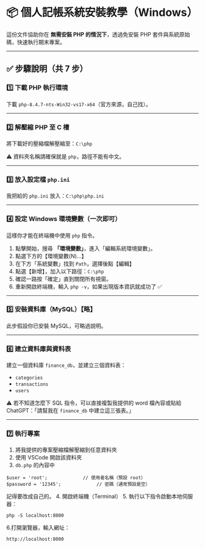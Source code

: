 # 📦 個人記帳系統安裝教學（Windows）

這份文件協助你在 **無需安裝 PHP 的情況下**，透過免安裝 PHP 套件與系統原始碼，快速執行期末專案。

---

## ✅ 步驟說明（共 7 步）

### 1️⃣ 下載 PHP 執行環境
下載 `php-8.4.7-nts-Win32-vs17-x64`（官方來源，自己找）。

---

### 2️⃣ 解壓縮 PHP 至 C 槽
將下載好的壓縮檔解壓縮至：`C:\php`

⚠️ 資料夾名稱請確保就是 `php`，路徑不能有中文。

---

### 3️⃣ 放入設定檔 `php.ini`
我把給的 `php.ini` 放入：`C:\php\php.ini`

---

### 4️⃣ 設定 Windows 環境變數（一次即可）
這樣你才能在終端機中使用 `php` 指令。

1. 點擊開始，搜尋 **「環境變數」**，進入「編輯系統環境變數」。
2. 點選下方的【環境變數(N)...】
3. 在下方「系統變數」找到 `Path`，選擇後點【編輯】
4. 點選【新增】，加入以下路徑：`C:\php`
5. 確認一路按「確定」直到關閉所有視窗。
6. 重新開啟終端機，輸入 `php -v`，如果出現版本資訊就成功了 ✅

---

### 5️⃣ 安裝資料庫（MySQL）【略】
此步假設你已安裝 MySQL，可略過說明。

---

### 6️⃣ 建立資料庫與資料表
建立一個資料庫 `finance_db`，並建立三個資料表：

- `categories`
- `transactions`
- `users`

⚠️ 若不知道怎麼下 SQL 指令，可以直接複製我提供的 word 檔內容或貼給 ChatGPT：「請幫我在 `finance_db` 中建立這三張表。」

---

### 7️⃣ 執行專案
1. 將我提供的專案壓縮檔解壓縮到任意資料夾
2. 使用 VSCode 開啟該資料夾
3. `db.php` 的內容中
```
$user = 'root';             // 使用者名稱（預設 root）
$password = '12345';             // 密碼（通常預設是空）
```
記得要改成自己的。
4. 開啟終端機（Terminal）
5. 執行以下指令啟動本地伺服器：
```
php -S localhost:8000
```
6.打開瀏覽器，輸入網址：
```
http://localhost:8000
```

